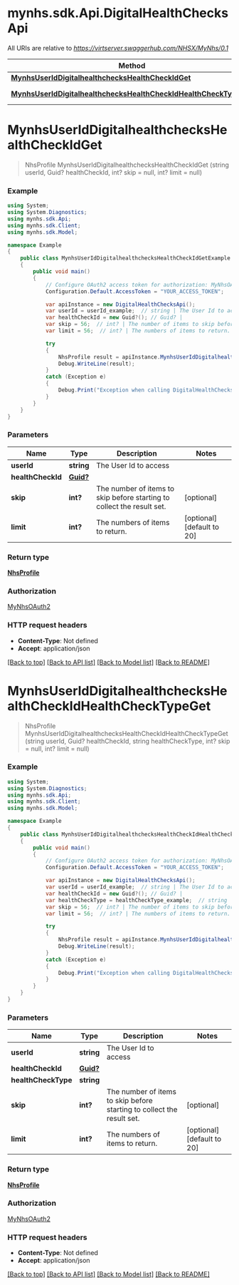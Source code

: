 # mynhs.sdk.Api.DigitalHealthChecksApi

All URIs are relative to *https://virtserver.swaggerhub.com/NHSX/MyNhs/0.1*

Method | HTTP request | Description
------------- | ------------- | -------------
[**MynhsUserIdDigitalhealthchecksHealthCheckIdGet**](DigitalHealthChecksApi.md#mynhsuseriddigitalhealthcheckshealthcheckidget) | **GET** /mynhs/{userId}/digitalhealthchecks/{healthCheckId} | 
[**MynhsUserIdDigitalhealthchecksHealthCheckIdHealthCheckTypeGet**](DigitalHealthChecksApi.md#mynhsuseriddigitalhealthcheckshealthcheckidhealthchecktypeget) | **GET** /mynhs/{userId}/digitalhealthchecks/{healthCheckId}/{healthCheckType} | 

<a name="mynhsuseriddigitalhealthcheckshealthcheckidget"></a>
# **MynhsUserIdDigitalhealthchecksHealthCheckIdGet**
> NhsProfile MynhsUserIdDigitalhealthchecksHealthCheckIdGet (string userId, Guid? healthCheckId, int? skip = null, int? limit = null)



### Example
```csharp
using System;
using System.Diagnostics;
using mynhs.sdk.Api;
using mynhs.sdk.Client;
using mynhs.sdk.Model;

namespace Example
{
    public class MynhsUserIdDigitalhealthchecksHealthCheckIdGetExample
    {
        public void main()
        {
            // Configure OAuth2 access token for authorization: MyNhsOAuth2
            Configuration.Default.AccessToken = "YOUR_ACCESS_TOKEN";

            var apiInstance = new DigitalHealthChecksApi();
            var userId = userId_example;  // string | The User Id to access
            var healthCheckId = new Guid?(); // Guid? | 
            var skip = 56;  // int? | The number of items to skip before starting to collect the result set. (optional) 
            var limit = 56;  // int? | The numbers of items to return. (optional)  (default to 20)

            try
            {
                NhsProfile result = apiInstance.MynhsUserIdDigitalhealthchecksHealthCheckIdGet(userId, healthCheckId, skip, limit);
                Debug.WriteLine(result);
            }
            catch (Exception e)
            {
                Debug.Print("Exception when calling DigitalHealthChecksApi.MynhsUserIdDigitalhealthchecksHealthCheckIdGet: " + e.Message );
            }
        }
    }
}
```

### Parameters

Name | Type | Description  | Notes
------------- | ------------- | ------------- | -------------
 **userId** | **string**| The User Id to access | 
 **healthCheckId** | [**Guid?**](Guid?.md)|  | 
 **skip** | **int?**| The number of items to skip before starting to collect the result set. | [optional] 
 **limit** | **int?**| The numbers of items to return. | [optional] [default to 20]

### Return type

[**NhsProfile**](NhsProfile.md)

### Authorization

[MyNhsOAuth2](../README.md#MyNhsOAuth2)

### HTTP request headers

 - **Content-Type**: Not defined
 - **Accept**: application/json

[[Back to top]](#) [[Back to API list]](../README.md#documentation-for-api-endpoints) [[Back to Model list]](../README.md#documentation-for-models) [[Back to README]](../README.md)
<a name="mynhsuseriddigitalhealthcheckshealthcheckidhealthchecktypeget"></a>
# **MynhsUserIdDigitalhealthchecksHealthCheckIdHealthCheckTypeGet**
> NhsProfile MynhsUserIdDigitalhealthchecksHealthCheckIdHealthCheckTypeGet (string userId, Guid? healthCheckId, string healthCheckType, int? skip = null, int? limit = null)



### Example
```csharp
using System;
using System.Diagnostics;
using mynhs.sdk.Api;
using mynhs.sdk.Client;
using mynhs.sdk.Model;

namespace Example
{
    public class MynhsUserIdDigitalhealthchecksHealthCheckIdHealthCheckTypeGetExample
    {
        public void main()
        {
            // Configure OAuth2 access token for authorization: MyNhsOAuth2
            Configuration.Default.AccessToken = "YOUR_ACCESS_TOKEN";

            var apiInstance = new DigitalHealthChecksApi();
            var userId = userId_example;  // string | The User Id to access
            var healthCheckId = new Guid?(); // Guid? | 
            var healthCheckType = healthCheckType_example;  // string | 
            var skip = 56;  // int? | The number of items to skip before starting to collect the result set. (optional) 
            var limit = 56;  // int? | The numbers of items to return. (optional)  (default to 20)

            try
            {
                NhsProfile result = apiInstance.MynhsUserIdDigitalhealthchecksHealthCheckIdHealthCheckTypeGet(userId, healthCheckId, healthCheckType, skip, limit);
                Debug.WriteLine(result);
            }
            catch (Exception e)
            {
                Debug.Print("Exception when calling DigitalHealthChecksApi.MynhsUserIdDigitalhealthchecksHealthCheckIdHealthCheckTypeGet: " + e.Message );
            }
        }
    }
}
```

### Parameters

Name | Type | Description  | Notes
------------- | ------------- | ------------- | -------------
 **userId** | **string**| The User Id to access | 
 **healthCheckId** | [**Guid?**](Guid?.md)|  | 
 **healthCheckType** | **string**|  | 
 **skip** | **int?**| The number of items to skip before starting to collect the result set. | [optional] 
 **limit** | **int?**| The numbers of items to return. | [optional] [default to 20]

### Return type

[**NhsProfile**](NhsProfile.md)

### Authorization

[MyNhsOAuth2](../README.md#MyNhsOAuth2)

### HTTP request headers

 - **Content-Type**: Not defined
 - **Accept**: application/json

[[Back to top]](#) [[Back to API list]](../README.md#documentation-for-api-endpoints) [[Back to Model list]](../README.md#documentation-for-models) [[Back to README]](../README.md)
